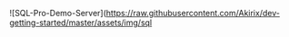 ![SQL-Pro-Demo-Server](https://raw.githubusercontent.com/Akirix/dev-getting-started/master/assets/img/sql
